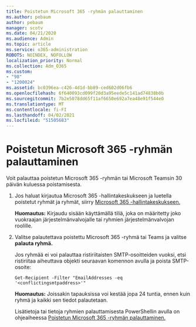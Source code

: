 ```yaml
---
title: Poistetun Microsoft 365 -ryhmän palauttaminen
ms.author: pebaum
author: pebaum
manager: scotv
ms.date: 04/21/2020
ms.audience: Admin
ms.topic: article
ms.service: o365-administration
ROBOTS: NOINDEX, NOFOLLOW
localization_priority: Normal
ms.collection: Adm_O365
ms.custom:
- "98"
- "1200024"
ms.assetid: bc0396ea-c426-4d1d-bb89-ced602d06fb6
ms.openlocfilehash: 6f640093cd099f20d3a95eede5c141ad74838b0b
ms.sourcegitcommit: 7b2e5078dd65f11af6650e692a7ea48e91f544e0
ms.translationtype: MT
ms.contentlocale: fi-FI
ms.lasthandoff: 04/02/2021
ms.locfileid: "51505683"
---
```

# <a name="restore-a-deleted-microsoft-365-group"></a>Poistetun Microsoft 365 -ryhmän palauttaminen

Voit palauttaa poistetun Microsoft 365 -ryhmän tai Microsoft Teamsin 30 päivän kuluessa poistamisesta.

1. Jos haluat kirjautua Microsoft 365 -hallintakeskukseen ja luetella poistetut ryhmät ja ryhmät, siirry [Microsoft 365 -hallintakeskukseen.](https://aka.ms/RestoreDeletedGroup)

    **Huomautus:** Kirjaudu sisään käyttämällä tiliä, joka on määritetty joko vuokraajan järjestelmänvalvojalle tai ryhmien järjestelmänvalvojan roolille.

1. Valitse palautettava poistettu Microsoft 365 -ryhmä tai Teams ja valitse **palauta ryhmä.**

    Jos ryhmää ei voi palauttaa ristiriitaisten SMTP-osoitteiden vuoksi, etsi ristiriitaa aiheuttava objekti seuraavan komennon avulla ja poista SMTP-osoite:

    `Get-Recipient -Filter "EmailAddresses -eq '<conflictingsmtpaddress>'"`

    **Huomautus:** Joissakin tapauksissa voi kestää jopa 24 tuntia, ennen kuin ryhmä ja kaikki sen tiedot palautetaan.

    Lisätietoja tai tietoja ryhmien palauttamisesta PowerShellin avulla on ohjeaiheessa [Poistetun Microsoft 365 -ryhmän palauttaminen.](https://go.microsoft.com/fwlink/?linkid=867802)